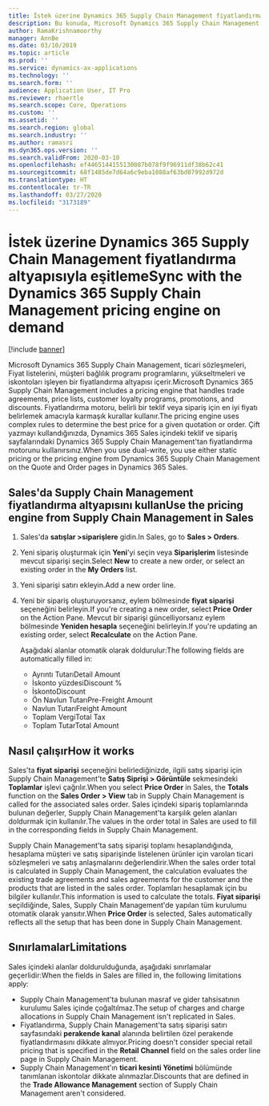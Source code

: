 ```yaml
---
title: İstek üzerine Dynamics 365 Supply Chain Management fiyatlandırma altyapısıyla eşitleme
description: Bu konuda, Microsoft Dynamics 365 Supply Chain Management'ta Dynamics 365 Sales'ın fiyatlandırma motorunun nasıl kullanılacağı açıklanmaktadır.
author: RamaKrishnamoorthy
manager: AnnBe
ms.date: 03/10/2019
ms.topic: article
ms.prod: ''
ms.service: dynamics-ax-applications
ms.technology: ''
ms.search.form: ''
audience: Application User, IT Pro
ms.reviewer: rhaertle
ms.search.scope: Core, Operations
ms.custom: ''
ms.assetid: ''
ms.search.region: global
ms.search.industry: ''
ms.author: ramasri
ms.dyn365.ops.version: ''
ms.search.validFrom: 2020-03-10
ms.openlocfilehash: ef4465144155130087b078f9f96911df38b62c41
ms.sourcegitcommit: 68f1485de7d64a6c9eba1088af63bd07992d972d
ms.translationtype: HT
ms.contentlocale: tr-TR
ms.lasthandoff: 03/27/2020
ms.locfileid: "3173189"
---
```

# <a name="sync-with-the-dynamics-365-supply-chain-management-pricing-engine-on-demand"></a><span data-ttu-id="6186d-103">İstek üzerine Dynamics 365 Supply Chain Management fiyatlandırma altyapısıyla eşitleme</span><span class="sxs-lookup"><span data-stu-id="6186d-103">Sync with the Dynamics 365 Supply Chain Management pricing engine on demand</span></span>

[!include [banner](../../includes/banner.md)]



<span data-ttu-id="6186d-104">Microsoft Dynamics 365 Supply Chain Management, ticari sözleşmeleri, Fiyat listelerini, müşteri bağlılık programı programlarını, yükseltmeleri ve iskontoları işleyen bir fiyatlandırma altyapısı içerir.</span><span class="sxs-lookup"><span data-stu-id="6186d-104">Microsoft Dynamics 365 Supply Chain Management includes a pricing engine that handles trade agreements, price lists, customer loyalty programs, promotions, and discounts.</span></span> <span data-ttu-id="6186d-105">Fiyatlandırma motoru, belirli bir teklif veya sipariş için en iyi fiyatı belirlemek amacıyla karmaşık kurallar kullanır.</span><span class="sxs-lookup"><span data-stu-id="6186d-105">The pricing engine uses complex rules to determine the best price for a given quotation or order.</span></span> <span data-ttu-id="6186d-106">Çift yazmayı kullandığınızda, Dynamics 365 Sales içindeki teklif ve sipariş sayfalarındaki Dynamics 365 Supply Chain Management'tan fiyatlandırma motorunu kullanırsınız.</span><span class="sxs-lookup"><span data-stu-id="6186d-106">When you use dual-write, you use either static pricing or the pricing engine from Dynamics 365 Supply Chain Management on the Quote and Order pages in Dynamics 365 Sales.</span></span>

## <a name="use-the-pricing-engine-from-supply-chain-management-in-sales"></a><span data-ttu-id="6186d-107">Sales'da Supply Chain Management fiyatlandırma altyapısını kullan</span><span class="sxs-lookup"><span data-stu-id="6186d-107">Use the pricing engine from Supply Chain Management in Sales</span></span>

1. <span data-ttu-id="6186d-108">Sales'da **satışlar \>siparişlere** gidin.</span><span class="sxs-lookup"><span data-stu-id="6186d-108">In Sales, go to **Sales \> Orders**.</span></span>
2. <span data-ttu-id="6186d-109">Yeni sipariş oluşturmak için **Yeni**'yi seçin veya **Siparişlerim** listesinde mevcut siparişi seçin.</span><span class="sxs-lookup"><span data-stu-id="6186d-109">Select **New** to create a new order, or select an existing order in the **My Orders** list.</span></span>
3. <span data-ttu-id="6186d-110">Yeni siparişi satırı ekleyin.</span><span class="sxs-lookup"><span data-stu-id="6186d-110">Add a new order line.</span></span>
4. <span data-ttu-id="6186d-111">Yeni bir sipariş oluşturuyorsanız, eylem bölmesinde **fiyat siparişi** seçeneğini belirleyin.</span><span class="sxs-lookup"><span data-stu-id="6186d-111">If you're creating a new order, select **Price Order** on the Action Pane.</span></span> <span data-ttu-id="6186d-112">Mevcut bir siparişi güncelliyorsanız eylem bölmesinde **Yeniden hesapla** seçeneğini belirleyin.</span><span class="sxs-lookup"><span data-stu-id="6186d-112">If you're updating an existing order, select **Recalculate** on the Action Pane.</span></span>

    <span data-ttu-id="6186d-113">Aşağıdaki alanlar otomatik olarak doldurulur:</span><span class="sxs-lookup"><span data-stu-id="6186d-113">The following fields are automatically filled in:</span></span>

    + <span data-ttu-id="6186d-114">Ayrıntı Tutarı</span><span class="sxs-lookup"><span data-stu-id="6186d-114">Detail Amount</span></span>
    + <span data-ttu-id="6186d-115">İskonto yüzdesi</span><span class="sxs-lookup"><span data-stu-id="6186d-115">Discount %</span></span>
    + <span data-ttu-id="6186d-116">İskonto</span><span class="sxs-lookup"><span data-stu-id="6186d-116">Discount</span></span>
    + <span data-ttu-id="6186d-117">Ön Navlun Tutarı</span><span class="sxs-lookup"><span data-stu-id="6186d-117">Pre-Freight Amount</span></span>
    + <span data-ttu-id="6186d-118">Navlun Tutarı</span><span class="sxs-lookup"><span data-stu-id="6186d-118">Freight Amount</span></span>
    + <span data-ttu-id="6186d-119">Toplam Vergi</span><span class="sxs-lookup"><span data-stu-id="6186d-119">Total Tax</span></span>
    + <span data-ttu-id="6186d-120">Toplam Tutar</span><span class="sxs-lookup"><span data-stu-id="6186d-120">Total Amount</span></span>

## <a name="how-it-works"></a><span data-ttu-id="6186d-121">Nasıl çalışır</span><span class="sxs-lookup"><span data-stu-id="6186d-121">How it works</span></span>

<span data-ttu-id="6186d-122">Sales'ta **fiyat siparişi** seçeneğini belirlediğinizde, ilgili satış siparişi için Supply Chain Management'te **Satış Siprişi \> Görüntüle** sekmesindeki **Toplamlar** işlevi çağrılır.</span><span class="sxs-lookup"><span data-stu-id="6186d-122">When you select **Price Order** in Sales, the **Totals** function on the **Sales Order \> View** tab in Supply Chain Management is called for the associated sales order.</span></span> <span data-ttu-id="6186d-123">Sales içindeki sipariş toplamlarında bulunan değerler, Supply Chain Management'ta karşılık gelen alanları doldurmak için kullanılır.</span><span class="sxs-lookup"><span data-stu-id="6186d-123">The values in the order total in Sales are used to fill in the corresponding fields in Supply Chain Management.</span></span>

<span data-ttu-id="6186d-124">Supply Chain Management'ta satış siparişi toplamı hesaplandığında, hesaplama müşteri ve satış siparişinde listelenen ürünler için varolan ticari sözleşmeleri ve satış anlaşmalarını değerlendirir.</span><span class="sxs-lookup"><span data-stu-id="6186d-124">When the sales order total is calculated in Supply Chain Management, the calculation evaluates the existing trade agreements and sales agreements for the customer and the products that are listed in the sales order.</span></span> <span data-ttu-id="6186d-125">Toplamları hesaplamak için bu bilgiler kullanılır.</span><span class="sxs-lookup"><span data-stu-id="6186d-125">This information is used to calculate the totals.</span></span> <span data-ttu-id="6186d-126">**Fiyat siparişi** seçildiğinde, Sales, Supply Chain Management'de yapılan tüm kurulumu otomatik olarak yansıtır.</span><span class="sxs-lookup"><span data-stu-id="6186d-126">When **Price Order** is selected, Sales automatically reflects all the setup that has been done in Supply Chain Management.</span></span>

## <a name="limitations"></a><span data-ttu-id="6186d-127">Sınırlamalar</span><span class="sxs-lookup"><span data-stu-id="6186d-127">Limitations</span></span>

<span data-ttu-id="6186d-128">Sales içindeki alanlar doldurulduğunda, aşağıdaki sınırlamalar geçerlidir:</span><span class="sxs-lookup"><span data-stu-id="6186d-128">When the fields in Sales are filled in, the following limitations apply:</span></span>

+ <span data-ttu-id="6186d-129">Supply Chain Management'ta bulunan masraf ve gider tahsisatının kurulumu Sales içinde çoğaltılmaz.</span><span class="sxs-lookup"><span data-stu-id="6186d-129">The setup of charges and charge allocations in Supply Chain Management isn't replicated in Sales.</span></span>
+ <span data-ttu-id="6186d-130">Fiyatlandırma, Supply Chain Management'ta satış siparişi satırı sayfasındaki **perakende kanal** alanında belirtilen özel perakende fiyatlandırmasını dikkate almıyor.</span><span class="sxs-lookup"><span data-stu-id="6186d-130">Pricing doesn't consider special retail pricing that is specified in the **Retail Channel** field on the sales order line page in Supply Chain Management.</span></span>
+ <span data-ttu-id="6186d-131">Supply Chain Management'ın **ticari kesinti Yönetimi** bölümünde tanımlanan iskontolar dikkate alınmazlar.</span><span class="sxs-lookup"><span data-stu-id="6186d-131">Discounts that are defined in the **Trade Allowance Management** section of Supply Chain Management aren't considered.</span></span>
